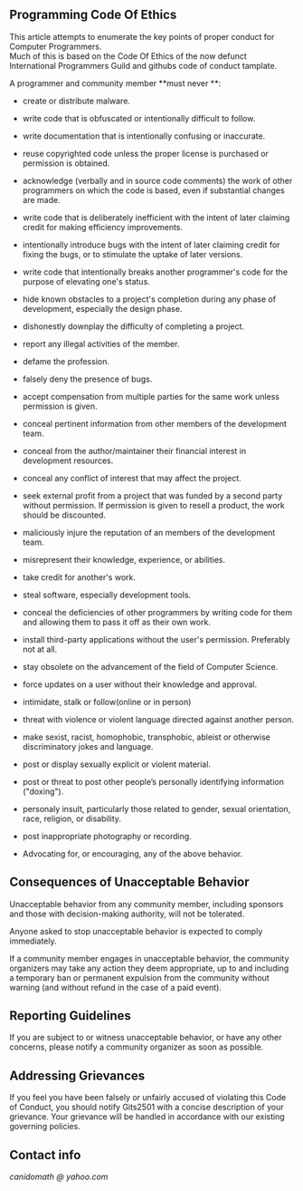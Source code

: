 ## Programming Code Of Ethics
This article attempts to enumerate the key points of proper conduct for Computer Programmers.  
Much of this is based on the Code Of Ethics of the now defunct International Programmers Guild and githubs code of conduct tamplate.

A programmer and community member **must never **:

* create or distribute malware.
* write code that is obfuscated or intentionally difficult to follow.
* write documentation that is intentionally confusing or inaccurate.
* reuse copyrighted code unless the proper license is purchased or permission is obtained.
* acknowledge (verbally and in source code comments) the work of other programmers on which the code is based, even if substantial changes are made.
* write code that is deliberately inefficient with the intent of later claiming credit for making efficiency improvements.
* intentionally introduce bugs with the intent of later claiming credit for fixing the bugs, or to stimulate the uptake of later versions.
* write code that intentionally breaks another programmer's code for the purpose of elevating one's status.
* hide known obstacles to a project's completion during any phase of development, especially the design phase.
* dishonestly downplay the difficulty of completing a project.
* report any illegal activities of the member.
* defame the profession.
* falsely deny the presence of bugs.
* accept compensation from multiple parties for the same work unless permission is given.
* conceal pertinent information from other members of the development team.
* conceal from the author/maintainer their financial interest in development resources.
* conceal any conflict of interest that may affect the project.
* seek external profit from a project that was funded by a second party without permission.  If permission is given to resell a product, the work should be discounted.
* maliciously injure the reputation of an members of the development team.
* misrepresent their knowledge, experience, or abilities.
* take credit for another's work.
* steal software, especially development tools.
* conceal the deficiencies of other programmers by writing code for them and allowing them to pass it off as their own work.
* install third-party applications without the user's permission.  Preferably not at all.
* stay obsolete on the advancement of the field of Computer Science.
* force updates on a user without their knowledge and approval.
* intimidate, stalk or follow(online or in person)
* threat with violence or violent language directed against another person.
* make sexist, racist, homophobic, transphobic, ableist or otherwise discriminatory jokes and language.
* post or display sexually explicit or violent material.
* post or threat to post other people’s personally identifying information ("doxing").
* personaly insult, particularly those related to gender, sexual orientation, race, religion, or disability.
* post inappropriate photography or recording.

* Advocating for, or encouraging, any of the above behavior.

## Consequences of Unacceptable Behavior

Unacceptable behavior from any community member, including sponsors and those with decision-making authority, will not be tolerated.

Anyone asked to stop unacceptable behavior is expected to comply immediately.

If a community member engages in unacceptable behavior, the community organizers may take any action they deem appropriate, up to and including a temporary ban or permanent expulsion from the community without warning (and without refund in the case of a paid event).

## Reporting Guidelines

If you are subject to or witness unacceptable behavior, or have any other concerns, please notify a community organizer as soon as possible.
## Addressing Grievances

If you feel you have been falsely or unfairly accused of violating this Code of Conduct, you should notify Gits2501 with a concise description of your grievance. Your grievance will be handled in accordance with our existing governing policies.

## Contact info
*canidomath @ yahoo.com*
